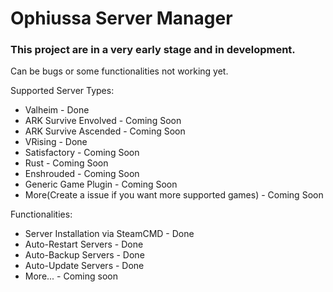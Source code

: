 # Ophiussa Server Manager

### This project are in a very early stage and in development.
Can be bugs or some functionalities not working yet.

Supported Server Types:
  - Valheim - Done
  - ARK Survive Envolved - Coming Soon
  - ARK Survive Ascended - Coming Soon
  - VRising - Done
  - Satisfactory - Coming Soon
  - Rust - Coming Soon
  - Enshrouded - Coming Soon
  - Generic Game Plugin - Coming Soon
  - More(Create a issue if you want more supported games) - Coming Soon

Functionalities:
  - Server Installation via SteamCMD - Done
  - Auto-Restart Servers - Done
  - Auto-Backup Servers - Done
  - Auto-Update Servers - Done
  - More...  - Coming soon
